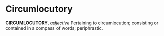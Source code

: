# Circumlocutory

**CIRCUMLOCUTORY**, _adjective_ Pertaining to circumlocution; consisting or contained in a compass of words; periphrastic.